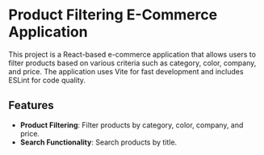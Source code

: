 # Product Filtering E-Commerce Application

This project is a React-based e-commerce application that allows users to filter products based on various criteria such as category, color, company, and price. The application uses Vite for fast development and includes ESLint for code quality.

## Features

- **Product Filtering**: Filter products by category, color, company, and price.
- **Search Functionality**: Search products by title.
